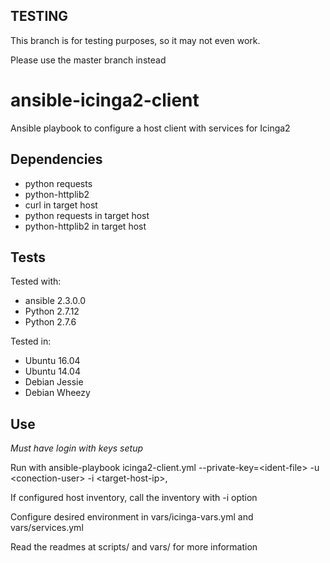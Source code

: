 ## TESTING
This branch is for testing purposes, so it may not even work.

Please use the master branch instead

# ansible-icinga2-client
Ansible playbook to configure a host client with services for Icinga2

## Dependencies
- python requests
- python-httplib2
- curl in target host
- python requests in target host
- python-httplib2 in target host

## Tests
Tested with: 
- ansible 2.3.0.0
- Python 2.7.12
- Python 2.7.6

Tested in:
- Ubuntu 16.04
- Ubuntu 14.04
- Debian Jessie
- Debian Wheezy

## Use 
*Must have login with keys setup*

Run with ansible-playbook icinga2-client.yml --private-key=\<ident-file\> -u \<conection-user\> -i \<target-host-ip\>,

If configured host inventory, call the inventory with -i option

Configure desired environment in vars/icinga-vars.yml and vars/services.yml

Read the readmes at scripts/ and vars/ for more information
